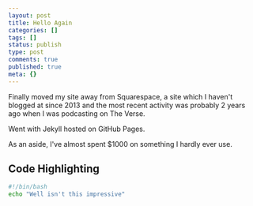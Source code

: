 ```yaml
---
layout: post
title: Hello Again
categories: []
tags: []
status: publish
type: post
comments: true
published: true
meta: {}
---
```

Finally moved my site away from Squarespace, a site which I haven't blogged at since 2013 and the most recent activity was probably 2 years ago when I was podcasting on The Verse.

Went with Jekyll hosted on GitHub Pages.

As an aside, I've almost spent $1000 on something I hardly ever use.

## Code Highlighting

``` bash
#!/bin/bash
echo "Well isn't this impressive"
```